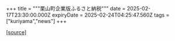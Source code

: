 +++
title = """栗山町企業版ふるさと納税"""
date = 2025-02-17T23:30:00.000Z
expiryDate = 2025-02-24T04:25:47.560Z
tags = ["kuriyama","news"]
+++


[[source]](https://www.town.kuriyama.hokkaido.jp/soshiki/31/14671.html)
